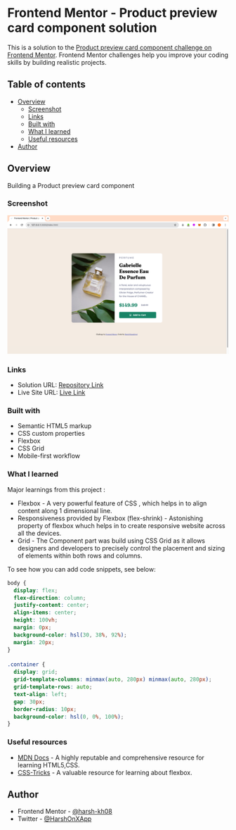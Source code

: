 # Frontend Mentor - Product preview card component solution

This is a solution to the [Product preview card component challenge on Frontend Mentor](https://www.frontendmentor.io/challenges/product-preview-card-component-GO7UmttRfa). Frontend Mentor challenges help you improve your coding skills by building realistic projects.

## Table of contents

- [Overview](#overview)
  - [Screenshot](#screenshot)
  - [Links](#links)
  - [Built with](#built-with)
  - [What I learned](#what-i-learned)
  - [Useful resources](#useful-resources)
- [Author](#author)

## Overview

Building a Product preview card component

### Screenshot

![](./solution.jpg)

### Links

- Solution URL: [Repository Link](https://github.com/harsh-kh08/FrontendMentorChallenges/tree/master/product-preview-card-component-main)
- Live Site URL: [Live Link](https://productviewcard-harsh-kh08.vercel.app)

### Built with

- Semantic HTML5 markup
- CSS custom properties
- Flexbox
- CSS Grid
- Mobile-first workflow

### What I learned

Major learnings from this project :

- Flexbox - A very powerful feature of CSS , which helps in to align content along 1 dimensional line.
- Responsiveness provided by Flexbox (flex-shrink) - Astonishing property of flexbox whuch helps in to create responsive website across all the devices.
- Grid - The Component part was build using CSS Grid as it allows designers and developers to precisely control the placement and sizing of elements within both rows and columns.

To see how you can add code snippets, see below:

```css
body {
  display: flex;
  flex-direction: column;
  justify-content: center;
  align-items: center;
  height: 100vh;
  margin: 0px;
  background-color: hsl(30, 38%, 92%);
  margin: 20px;
}

.container {
  display: grid;
  grid-template-columns: minmax(auto, 280px) minmax(auto, 280px);
  grid-template-rows: auto;
  text-align: left;
  gap: 30px;
  border-radius: 10px;
  background-color: hsl(0, 0%, 100%);
}
```

### Useful resources

- [MDN Docs](https://developer.mozilla.org/en-US/) - A highly reputable and comprehensive resource for learning HTML5,CSS.
- [CSS-Tricks](https://css-tricks.com/snippets/css/a-guide-to-flexbox/) - A valuable resource for learning about flexbox.

## Author


- Frontend Mentor - [@harsh-kh08](https://www.frontendmentor.io/profile/harsh-kh08)
- Twitter - [@HarshOnXApp](https://twitter.com/HarshOnXApp)
